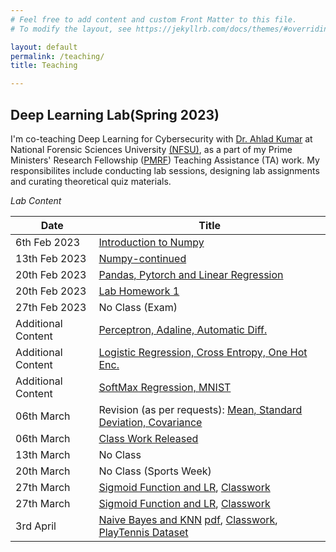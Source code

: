 ```yaml
---
# Feel free to add content and custom Front Matter to this file.
# To modify the layout, see https://jekyllrb.com/docs/themes/#overriding-theme-defaults

layout: default
permalink: /teaching/
title: Teaching

---
```

<style type="text/css">
	.center {
	  display: block;
	  margin-left: auto;
	  margin-right: auto;
	  width: 70%;
	}
	img {
  		border: 5px solid #555;
	}
</style>
## **Deep Learning Lab(Spring 2023)**
I'm co-teaching Deep Learning for Cybersecurity with [Dr. Ahlad Kumar](https://nfsu.ac.in/Faculty/profile?userid=163) at National Forensic Sciences University [(NFSU)](https://www.nfsu.ac.in/), as a part of my Prime Ministers' Research Fellowship ([PMRF](https://www.pmrf.in/)) Teaching Assistance (TA) work. My responsibilites include conducting lab sessions, designing lab assignments and curating theoretical quiz materials.

*Lab Content*

| Date | Title |
|--|--|
| 6th Feb 2023 | [Introduction to Numpy](/teaching-content/deep-learning-nfsu-2023/lab1-lab-2-Numpy.pdf) |
|13th Feb 2023|[Numpy-continued](/teaching-content/deep-learning-nfsu-2023/lab1-lab-2-Numpy.pdf)|
|20th Feb 2023| [Pandas, Pytorch and Linear Regression](/teaching-content/deep-learning-nfsu-2023/lab-3-pandas-pytorch--data-handling-LR.pdf)
|20th Feb 2023 | [Lab Homework 1](/teaching-content/deep-learning-nfsu-2023/assignment-1-questions.pdf) |
| 27th Feb 2023 | No Class (Exam)|
| Additional Content | [Perceptron, Adaline, Automatic Diff.](/teaching-content/deep-learning-nfsu-2023/lab-4-perceptron-adaline-torchDiff.pdf)|
| Additional Content | [Logistic Regression, Cross Entropy, One Hot Enc.](/teaching-content/deep-learning-nfsu-2023/lab-5-logistic-regression-cross-entropy-one-hot-encoding.pdf)|
| Additional Content | [SoftMax Regression, MNIST](/teaching-content/deep-learning-nfsu-2023/lab-6-softmax-regression.pdf)|
| 06th March| Revision (as per requests): [Mean, Standard Deviation, Covariance](/teaching-content/deep-learning-nfsu-2023/lab-4-NFSU.pdf) | 
| 06th March| [Class Work Released](/teaching-content/deep-learning-nfsu-2023/lab-4-NFSU-classwork.pdf) |
| 13th March| No Class |
| 20th March| No Class (Sports Week) |
| 27th March| [Sigmoid Function and LR](/teaching-content/deep-learning-nfsu-2023/lab-5-NFSU.pdf), [Classwork](/teaching-content/deep-learning-nfsu-2023/lab-5-NFSU-classwork-questions.pdf) |
| 27th March| [Sigmoid Function and LR](/teaching-content/deep-learning-nfsu-2023/lab-5-NFSU.pdf), [Classwork](/teaching-content/deep-learning-nfsu-2023/lab-5-NFSU-classwork-questions.pdf) |
|3rd April | [Naive Bayes and KNN](/teaching-content/deep-learning-nfsu-2023/lab-6-Naive-Bayes-KNN.ipynb) [pdf](/teaching-content/deep-learning-nfsu-2023/lab-6-Naive-Bayes-KNN.pdf), [Classwork](/teaching-content/deep-learning-nfsu-2023/lab-6-Naive-Bayes-Questions.ipynb), [PlayTennis Dataset](/teaching-content/deep-learning-nfsu-2023/PlayTennis.csv)|

